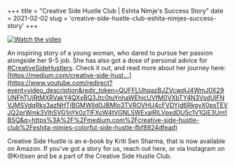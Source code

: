 +++
title = "Creative Side Hustle Club | Eshita Nimje's Success Story"
date = 2021-02-02 
slug = 'creative-side-hustle-club-eshita-nimjes-success-story'
+++

[![Watch the video](https://github.com/ksens/ksens.github.io/blob/master/img/WhatsApp%20Image%202023-04-11%20at%202.03.46%20AM.jpeg?raw=true)](https://youtu.be/1nBfnh2jJio)

An inspiring story of a young woman, who dared to pursue her passion alongside her 9-5 job. She has also got a dose of personal advice for [#CreativeSideHustlers](https://m.youtube.com/results?search_query=%23creativesidehustlers)​. Check it out, and read more about her journey here: [https://medium.com/creative-side-hust...](https://www.youtube.com/redirect?event=video_description&redir_token=QUFFLUhqazBJZVcwdjJ4WmJ0X29UNFhTUjRtMXRVakY4QXxBQ3Jtc0tuYnhaWEhicUVfM0VXbTY4N3VsdUlFNVJMSVdqRkx3azNHTjBGMWlId0JBMlo3TVROVHU4cFVDYjd6RkgyX0psTEVJQ2prWmk3VlhSVG1nYk0zTlFXcW4tVGNLSWExalRlLVpxdDU5c1V1QjE3Um1BSQ&q=https%3A%2F%2Fmedium.com%2Fcreative-side-hustle-club%2Feshita-nimjes-colorful-side-hustle-fbf8924dfead)​

Creative Side Hustle is an e-book by Kriti Sen Sharma, that is now available on Amazon. If you've got a story for us, reach out here, or via Instagram on @Kritisen and be a part of the Creative Side Hustle Club.